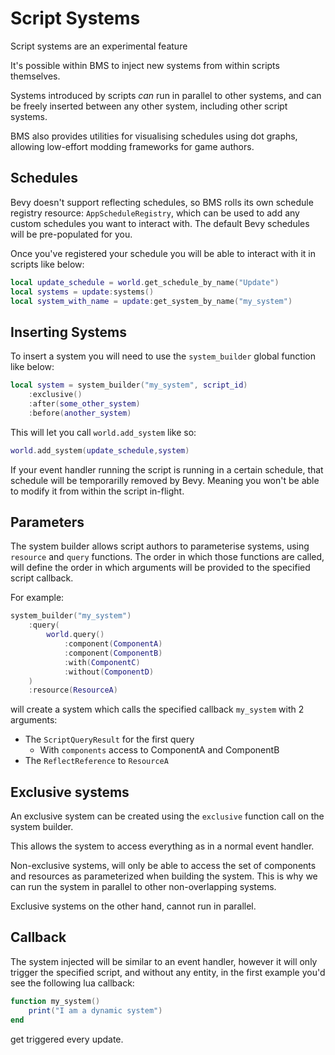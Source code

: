 # Script Systems

<div class="warning">
Script systems are an experimental feature
</div>

It's possible within BMS to inject new systems from within scripts themselves.

Systems introduced by scripts *can* run in parallel to other systems, and can be freely inserted between any other system, including other script systems.

BMS also provides utilities for visualising schedules using dot graphs, allowing low-effort modding frameworks for game authors.


## Schedules

Bevy doesn't support reflecting schedules, so BMS rolls its own schedule registry resource: `AppScheduleRegistry`, which can be used to add any custom schedules you want to interact with. The default Bevy schedules will be pre-populated for you.

Once you've registered your schedule you will be able to interact with it in scripts like below:

```lua
local update_schedule = world.get_schedule_by_name("Update")
local systems = update:systems()
local system_with_name = update:get_system_by_name("my_system")
```

## Inserting Systems

To insert a system you will need to use the `system_builder` global function like below:

```lua
local system = system_builder("my_system", script_id)
    :exclusive()
    :after(some_other_system)
    :before(another_system)
```

This will let you call `world.add_system` like so:

```lua
world.add_system(update_schedule,system)
```

<div class="warning">

If your event handler running the script is running in a certain schedule, that schedule will be temporarilly removed by Bevy. Meaning you won't be able to modify it from within the script in-flight.

</div>

## Parameters

The system builder allows script authors to parameterise systems, using `resource` and `query` functions.
The order in which those functions are called, will define the order in which arguments will be provided to the specified script callback.

For example:
```lua
system_builder("my_system")
    :query(
        world.query()
            :component(ComponentA)
            :component(ComponentB)
            :with(ComponentC)
            :without(ComponentD)
    )
    :resource(ResourceA)
```

will create a system which calls the specified callback `my_system` with 2 arguments:
- The `ScriptQueryResult` for the first query
    - With `components` access to ComponentA and ComponentB
- The `ReflectReference` to `ResourceA`

## Exclusive systems

An exclusive system can be created using the `exclusive` function call on the system builder.

This allows the system to access everything as in a normal event handler.

Non-exclusive systems, will only be able to access the set of components and resources as parameterized when building the system. This is why we can run the system in parallel to other non-overlapping systems.

Exclusive systems on the other hand, cannot run in parallel.


## Callback

The system injected will be similar to an event handler, however it will only trigger the specified script, and without any entity, in the first example you'd see the following lua callback:

```lua
function my_system()
    print("I am a dynamic system")
end
```

get triggered every update.
